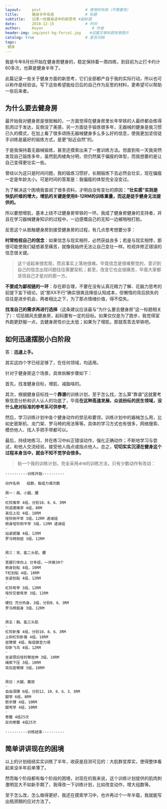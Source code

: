 ```yaml
---
layout:     post                    # 使用的布局（不需要改）
title:      健身半年有感              # 标题 
subtitle:   记录一些健身途中的新思考 #副标题
date:       2018-12-15              # 时间
author:     Keyon                      # 作者
header-img: img/post-bg-force1.jpg    #这篇文章标题背景图片
catalog: true                       # 是否归档
tags:
 健身
---
```


我是今年8月份开始在健身房健身的，稳定保持着一周四练，到目前为止打卡约计60多次，也算是健身半年了。

此篇记录一些关于健身方面的新思考，它们全部都产自于我的实际行动，所以也可以称作是经验谈。写下这些希望能给日后的自己作为反思的材料，更希望可以帮助一些后来者。

## 为什么要去健身房
最开始我对健身房是很抵触的，一方面觉得在健身房里长年举铁的人最终都会练得肌肉过于发达，反倒没了美感，另一方面徒手锻炼很多年，无器械的健身是我习惯已久的模式，在加上看了很多颂扬无器械健身多么多么好的信息，使我更加坚信徒手训练是最好的锻炼方式，是更“贴近自然”的。

于是我保持着无器械锻炼，甚至还摸索出来了一套训练方法。但直到有一天我突然发现自己锻炼多年，虽然肌肉棱角分明，但仍然属于偏瘦的体型，而我想要的是让自己变得更壮实一些。

曾经以为这只是时间问题，我的锻炼习惯好，长期锻炼下去必然会壮实，现在偏瘦一定是年龄太小。可是时间的答案是：我偏瘦的体型完全没变过。

为了解决这个困境我查阅了很多资料，才明白没有变壮的原因：**“壮实感”实则是快肌纤维的增大，增肌的关键是使用8-12RM的训练重量，而这是徒手健身无法提供的。**

所以要想增肌，基本上绕不过健身房举铁的一环。我成了健身房健身的支持者，并且在学习器械健身知识的过程中，一边感慨自己的无知一边被啪啪打脸。

反思这个从抵触健身房到接受健身房的过程，有几点思考想要分享：

**时常检视自己的信念**：如果信念与现实相符，必然获益良多；若是与现实相悖，那很可能使我们疑惑甚至痛苦，就像我始终无法让自己变壮一样。检视并修正错误的信念很关键。

> 这个说起来很宏观，而且事实上落地很难。毕竟信念是很难察觉的，意识到自己的信念出现问题往往需要契机；甚至，改变它也会很痛苦，毕竟大家都坚信自己才是对的那一方。

**不要成为鄙视链的一环**：存在即合理，不要在没有认真花精力了解、花脑力思考的前提下妄下结论。说“那XX不行”确实很爽且降低认知成本，但懒惰的背后损失的往往是进步机会，两者相比之下，为了那点情绪价值，得不偿失。

**找准自己的需求再进行选择**（这条建议应该最与“为什么要去健身房”这一标题相关了）：切忌跟风去健身房，起码要有一定的目标。如果仅仅是为了跑步，我觉得室外跑更舒服一点，去健身房性价比太低；如果为了增肌，那就乖乖去举铁吧。

## 如何迅速摆脱小白阶段
答：**迅速上手。**

其实这四个字已经足够了，在任何领域，均适用。

针对于健身房这个场景，具体拆解步骤如下：

首先，找准健身目标，增肌、减脂啥的。

其次，根据健身目标找一个**靠谱**的训练计划，至于怎么找，怎么算“靠谱”这就要考察信息分析和识人认人的功底了，毕竟**在这种高速发展、众说纷纭的民生领域，没什么绝对标准的参考系可供参考**。

然后，学习训练计划中各个健身动作的禁忌和要领，训练计划中的器械怎么用，比如史密斯机、龙门架、罗马椅的用法等等。具体的学习方式也有很多，网络搜索、模仿他人、找人手把手带都可以。

最后，持续地练习，并在练习中纠正错误动作，强化正确动作；不断地学习与尝试，和他人交流经验，接受他人指点或指点他人。总之，**切切实实沉浸在健身这个过程本身当中，就会不知不觉学会很多。**

> 贴一个我的训练计划，完全采用`卓恒`的训练方法，只有少数动作有改动：

```
----------训练开始----------

动作名称   组数，每组力竭次数

周一：肩、小腿、腰
-
杠铃推举 4组，分别10、8、6、3RM
阿诺德推举 4组，8RM
高位上拉 4组，10RM
哑铃侧平举 3组，12RM 递减组
俯身哑铃侧平举 3组，12RM 递减组
-
站姿提踵 4组，12RM
罗马椅侧屈 3组，12RM


周三：背、肱二头肌、腰
-
宽握引体向上 分多组，一共做30个 
俯身划船 4组，10RM
T杠划船 4组，10RM
坐姿划船 4组，12RM
-
杠铃弯举 3组，12RM
哑铃交替弯举 3组，12RM
-
硬拉 充分热身，3组，分别8、6、3RM 
罗马椅挺身 3组，12RM
 

周五：胸、肱三头肌
-
杠铃卧推 4组，分别10、8、6、3RM 
上斜杠铃卧推 4组，10RM
屈臂撑 4组，每组做至力竭
仰卧飞鸟 4组，12RM
-
坐姿颈后哑铃臂屈伸 3组，10RM
绳索下压 3组，10RM
背后屈臂撑 3组，10RM
 

周日：大腿、腹部
-
自由深蹲 6组，分别12、10、8、6、3、3RM 
腿举 6组，8RM
箭步蹲 4组，10RM
腿弯举 4组，10RM
-
卷腹 4组25次
反向卷腹 4组25次

----------训练结束----------
```

## 简单讲讲现在的困境
以上的计划结结实实训练了半年，收获是目测可见的：大肌群变厚实，使得整体看起来没半年前单薄了。

然而每个阶段都有每个阶段的困境，对现在的我来说，这个训练计划提供的肌肉刺激明显大不如新手期了，我得改一下训练计划，比如改变动作，增大组数等。

至于怎么改，怎么做得更好，我还在摸索学习中，也许再过个一年半载，我就能写出瓶颈期的应对方法了。